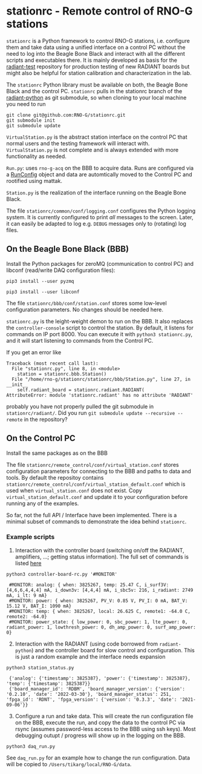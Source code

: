 # stationrc - Remote control of RNO-G stations

`stationrc` is a Python framework to control RNO-G stations, i.e. configure them and take data using a unified interface on a control PC without the need to log into the Beagle Bone Black and interact with all the different scripts and executables there. It is mainly developed as basis for the [radiant-test](https://github.com/RNO-G/radiant-test) repository for production testing of new RADIANT boards but might also be helpful for station calibration and characterization in the lab.

The `stationrc` Python library must be available on both, the Beagle Bone Black and the control PC. `stationrc` pulls in the stationrc branch of the [radiant-python](https://github.com/RNO-G/radiant-python/tree/stationrc) as git submodule, so when cloning to your local machine you need to run

```
git clone git@github.com:RNO-G/stationrc.git
git submodule init
git submodule update
```

`VirtualStation.py` is the abstract station interface on the control PC that normal users and the testing framework will interact with. `VirtualStation.py` is not complete and is always extended with more functionality as needed.

`Run.py`: uses `rno-g-acq` on the BBB to acquire data. Runs are configured via a [RunConfig](https://github.com/RNO-G/stationrc/blob/main/stationrc/remote_control/RunConfig.py) object and data are automtically moved to the Control PC and rootified using mattak.

`Station.py` is the realization of the interface running on the Beagle Bone Black.

The file `stationrc/common/conf/logging.conf` configures the Python logging system. It is currently configured to print *all* messages to the screen. Later, it can easily be adapted to log e.g. `DEBUG` messages only to (rotating) log files.

## On the Beagle Bone Black (BBB)

Install the Python packages for zeroMQ (communication to control PC) and libconf (read/write DAQ configuration files):

`pip3 install --user pyzmq`

`pip3 install --user libconf`

The file `stationrc/bbb/conf/station.conf` stores some low-level configuration parameters. No changes should be needed here.

`stationrc.py` is the leight-weight demon to run on the BBB. It also replaces the `controller-console` script to control the station. By default, it listens for commands on IP port 8000. You can execute it with `python3 stationrc.py`, and it will start listening to commands from the Control PC.

If you get an error like

```
Traceback (most recent call last):
  File "stationrc.py", line 8, in <module>
    station = stationrc.bbb.Station()
  File "/home/rno-g/stationrc/stationrc/bbb/Station.py", line 27, in __init__
    self.radiant_board = stationrc.radiant.RADIANT(
AttributeError: module 'stationrc.radiant' has no attribute 'RADIANT'
```

probably you have not properly pulled the git submodule in `stationrc/radiant/`. Did you run `git submodule update --recursive --remote` in the repository?

## On the Control PC

Install the same packages as on the BBB

The file `stationrc/remote_control/conf/virtual_station.conf` stores configuration parameters for connecting to the BBB and paths to data and tools. By default the repositoy contains `stationrc/remote_control/conf/virtual_station_default.conf` which is used when `virtual_station.conf` does not exist. Copy `virtual_station_default.conf` and update it to your configuration before running any of the examples.

So far, not the full API / Interface have been implemented. There is a minimal subset of commands to demonstrate the idea behind `stationrc`.

### Example scripts

1. Interaction with the controller board (switching on/off the RADIANT, amplifiers, ...; getting status information). The full set of commands is listed [here](https://github.com/RNO-G/control-uC/blob/352040e116d034586e8e8c1848d80a4b9bafe6ea/docs/DESIGN.commands)

```
python3 controller-board-rc.py '#MONITOR'

 #MONITOR: analog: { when: 3825267, temp: 25.47 C, i_surf3V: [4,6,6,4,4,4] mA, i_down3v: [4,4,4] mA, i_sbc5v: 216, i_radiant: 2749 mA, i_lt: 9 mA}
 #MONITOR: power: { when: 3825267, PV_V: 0.85 V, PV_I: 0 mA, BAT_V: 15.12 V, BAT_I: 1090 mA}
 #MONITOR: temp: { when: 3825267, local: 26.625 C, remote1: -64.0 C, remote2: -64.0}
 #MONITOR: power_state: { low_power: 0, sbc_power: 1, lte_power: 0, radiant_power: 1, lowthresh_power: 0, dh_amp_power: 0, surf_amp_power: 0}
```

2. Interaction with the RADIANT (using code borrowed from `radiant-python`) and the controller board for slow control and configuration. This is just a random example and the interface needs expansion

```
python3 station_status.py

 {'analog': {'timestamp': 3825387}, 'power': {'timestamp': 3825387}, 'temp': {'timestamp': 3825387}}
 {'board_manager_id': 'RDBM', 'board_manager_version': {'version': '0.2.10', 'date': '2022-03-30'}, 'board_manager_status': 251, 'fpga_id': 'RDNT', 'fpga_version': {'version': '0.3.3', 'date': '2021-09-06'}}
```

3. Configure a run and take data. This will create the run configuration file on the BBB, execute the run, and copy the data to the control PC via rsync (assumes password-less access to the BBB using ssh keys). Most debugging outupt / progress will show up in the logging on the BBB.

```
python3 daq_run.py
```

See `daq_run.py` for an example how to change the run configuration. Data will be copied to `/Users/tikarg/local/RNO-G/data`.
